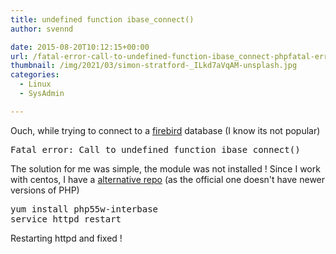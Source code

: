 ```yaml
---
title: undefined function ibase_connect()
author: svennd

date: 2015-08-20T10:12:15+00:00
url: /fatal-error-call-to-undefined-function-ibase_connect-phpfatal-error-call-to-undefined-function-ibase_connect/
thumbnail: /img/2021/03/simon-stratford-_ILkd7aVqAM-unsplash.jpg
categories:
  - Linux
  - SysAdmin

---
```

Ouch, while trying to connect to a [firebird][1] database (I know its not popular)

<pre>Fatal error: Call to undefined function ibase_connect()</pre>

The solution for me was simple, the module was not installed ! Since I work with centos, I have a [alternative repo][2] (as the official one doesn't have newer versions of PHP)

<pre>yum install php55w-interbase
service httpd restart</pre>

Restarting httpd and fixed !

 [1]: http://www.firebirdsql.org/
 [2]: https://webtatic.com/packages/php56/